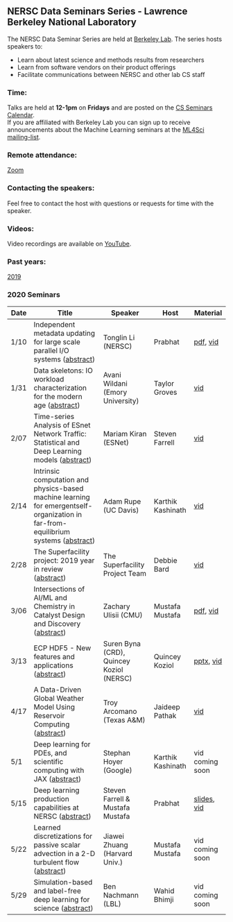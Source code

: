## NERSC Data Seminars Series - Lawrence Berkeley National Laboratory

The NERSC Data Seminar Series are held at [Berkeley Lab](https://www.lbl.gov/). The series hosts speakers to:
- Learn about latest science and methods results from researchers
- Learn from software vendors on their product offerings
- Facilitate communications between NERSC and other lab CS staff
  
### Time:
Talks are held at **12-1pm** on **Fridays** and are posted on the [CS Seminars Calendar](https://www.nersc.gov/events/cs-seminars/).  
If you are affiliated with Berkeley Lab you can sign up to receive announcements about the Machine Learning seminars at the [ML4Sci mailing-list](https://groups.google.com/a/lbl.gov/forum/#!forum/ml4sci).
 

### Remote attendance:
[Zoom](https://lbnl.zoom.us/j/985901166?pwd=bGNpUFJwVDg2aEg0S20rdHdiYTIwZz09)
 
### Contacting the speakers:
Feel free to contact the host with questions or requests for time with the speaker.

### Videos: 
Video recordings are available on [YouTube](https://www.youtube.com/playlist?list=PL20S5EeApOSvkewFIuz2scAEkbnBIlzYy).

### Past years: 
[2019](2019.md)

### 2020 Seminars
|Date |Title                |Speaker                 |Host               |Material       |
|-----|---------------------|------------------------|-------------------|-------------|
|1/10 |Independent metadata updating for large scale parallel I/O systems ([abstract](abstracts/2020-01-10.md))|Tonglin Li (NERSC)  |Prabhat   |[pdf][1], [vid][2]|
|1/31 |Data skeletons: IO workload characterization for the modern age    ([abstract](abstracts/2020-01-31.md))|Avani Wildani (Emory University)|Taylor Groves  | [vid][3]|
|2/07 |Time-series Analysis of ESnet Network Traffic: Statistical and Deep Learning models ([abstract](abstracts/2020-02-07.md))|Mariam Kiran (ESNet)|Steven Farrell  | [vid][4]|
|2/14 |Intrinsic computation and physics-based machine learning for emergentself-organization in far-from-equilibrium systems ([abstract](abstracts/2020-02-14.md))|Adam Rupe (UC Davis)|Karthik Kashinath| [vid][5]|
|2/28 |The Superfacility project: 2019 year in review ([abstract](abstracts/2020-02-28.md)) | The Superfacility Project Team| Debbie Bard| [vid][9]|
|3/06 |Intersections of AI/ML and Chemistry in Catalyst Design and Discovery ([abstract](abstracts/2020-03-06.md))|Zachary Ulisii (CMU)|Mustafa Mustafa| [pdf][6], [vid][7]|
|3/13 |ECP HDF5 - New features and applications ([abstract](abstracts/2020-03-13.md))|Suren Byna (CRD),  Quincey Koziol (NERSC)|Quincey Koziol| [pptx][8], [vid][10]|
|4/17 |A Data-Driven Global Weather Model Using Reservoir Computing ([abstract](abstracts/2020-04-17.md))|Troy Arcomano (Texas A&amp;M)|Jaideep Pathak|[vid][12]|
|5/1 |Deep learning for PDEs, and scientific computing with JAX ([abstract](abstracts/2020-05-1.md))|Stephan Hoyer (Google)|Karthik Kashinath| vid coming soon|
|5/15 |Deep learning production capabilities at NERSC ([abstract](abstracts/2020-05-15.md))|Steven Farrell &amp; Mustafa Mustafa|Prabhat| [slides][11], [vid][13]|
|5/22 |Learned discretizations for passive scalar advection in a 2-D turbulent flow ([abstract](abstracts/2020-05-22.md))|Jiawei Zhuang (Harvard Univ.)|Mustafa Mustafa| vid coming soon|
|5/29 |Simulation-based and label-free deep learning for science ([abstract](abstracts/2020-05-29.md))|Ben Nachmann (LBL)|Wahid Bhimji| vid coming soon|

[1]: https://drive.google.com/file/d/0B_vRw1QFsEicQVRuUDJpWmNFS3ZfRmNyc3pIbGFpeVdnWHZ3/view?usp=sharing
[2]: https://www.youtube.com/watch?v=f2pZ6vIKCnQ&list=PL20S5EeApOSvkewFIuz2scAEkbnBIlzYy&index=2
[3]: https://www.youtube.com/watch?v=1lvpEwIlk_8&list=PL20S5EeApOSvkewFIuz2scAEkbnBIlzYy&index=1
[4]: https://www.youtube.com/watch?v=CJp_oXcgerU&list=PL20S5EeApOSvkewFIuz2scAEkbnBIlzYy&index=7
[5]: https://www.youtube.com/watch?v=gjx2jm25gHs&list=PL20S5EeApOSvkewFIuz2scAEkbnBIlzYy&index=2&t=0s
[6]: https://drive.google.com/file/d/12FrB5KhGKAMjgIprbfJqE3J5y1whuWMT/view?usp=sharing
[7]: https://www.youtube.com/watch?v=cThCoWQn4-o&list=PL20S5EeApOSvkewFIuz2scAEkbnBIlzYy&index=2&t=0s
[8]: https://drive.google.com/file/d/1-R83QfIeZmByV-U1rqxHxFgh15WuMuJC/view
[9]: https://www.youtube.com/watch?v=tcQGohF9DCg&list=PL20S5EeApOSvkewFIuz2scAEkbnBIlzYy&index=3
[10]: https://www.youtube.com/watch?v=VxpkNFSwpgs&list=PL20S5EeApOSvkewFIuz2scAEkbnBIlzYy&index=2
[11]: https://docs.google.com/presentation/d/1tXf_F2V7qaP0uDMKulsgRPUo5R3-5TM1eQa09AJ1EO0/edit?usp=sharing
[12]: https://www.youtube.com/watch?v=Ujsk0dQnG1w&list=PL20S5EeApOSvkewFIuz2scAEkbnBIlzYy&index=1
[13]: https://www.youtube.com/watch?v=10ImerzWIkM&list=PL20S5EeApOSvkewFIuz2scAEkbnBIlzYy&index=2&t=0s
